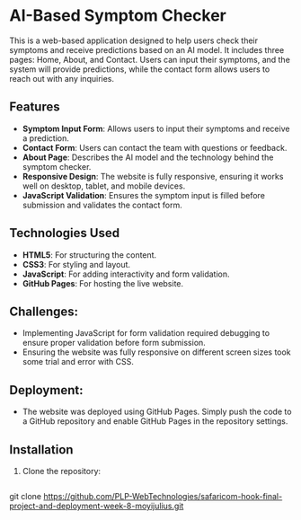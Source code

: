 # AI-Based Symptom Checker

This is a web-based application designed to help users check their symptoms and receive predictions based on an AI model. It includes three pages: Home, About, and Contact. Users can input their symptoms, and the system will provide predictions, while the contact form allows users to reach out with any inquiries.

## Features
- **Symptom Input Form**: Allows users to input their symptoms and receive a prediction.
- **Contact Form**: Users can contact the team with questions or feedback.
- **About Page**: Describes the AI model and the technology behind the symptom checker.
- **Responsive Design**: The website is fully responsive, ensuring it works well on desktop, tablet, and mobile devices.
- **JavaScript Validation**: Ensures the symptom input is filled before submission and validates the contact form.

## Technologies Used
- **HTML5**: For structuring the content.
- **CSS3**: For styling and layout.
- **JavaScript**: For adding interactivity and form validation.
- **GitHub Pages**: For hosting the live website.


## Challenges:
- Implementing JavaScript for form validation required debugging to ensure proper validation before form submission.
- Ensuring the website was fully responsive on different screen sizes took some trial and error with CSS.

## Deployment:
- The website was deployed using GitHub Pages. Simply push the code to a GitHub repository and enable GitHub Pages in the repository settings.

## Installation

1. Clone the repository:
   ```bash
 git clone https://github.com/PLP-WebTechnologies/safaricom-hook-final-project-and-deployment-week-8-moyijulius.git
